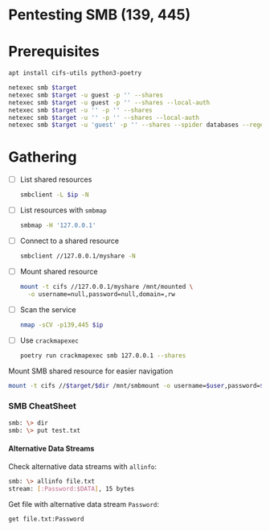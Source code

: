 # Pentesting SMB (139, 445)

# Prerequisites

```bash
apt install cifs-utils python3-poetry
```

```bash
netexec smb $target
netexec smb $target -u guest -p '' --shares
netexec smb $target -u guest -p '' --shares --local-auth
netexec smb $target -u '' -p '' --shares
netexec smb $target -u '' -p '' --shares --local-auth
netexec smb $target -u 'guest' -p '' --shares --spider databases --regex .
```

# Gathering

- [ ] List shared resources
  ```bash
  smbclient -L $ip -N
  ```

- [ ] List resources with `smbmap`
  ```bash
  smbmap -H '127.0.0.1'
  ```

- [ ] Connect to a shared resource
  ```bash
  smbclient //127.0.0.1/myshare -N
  ```

- [ ] Mount shared resource
  ```bash
  mount -t cifs //127.0.0.1/myshare /mnt/mounted \
  	-o username=null,password=null,domain=,rw
  ```

- [ ] Scan the service
  ```bash
  nmap -sCV -p139,445 $ip
  ```

- [ ] Use `crackmapexec`
  ```bash
  poetry run crackmapexec smb 127.0.0.1 --shares
  ```


Mount SMB shared resource for easier navigation
```bash
mount -t cifs //$target/$dir /mnt/smbmount -o username=$user,password=$pass,domain=WORKGROUP,rw
```

### SMB CheatSheet

```bash
smb: \> dir
smb: \> put test.txt
```


#### Alternative Data Streams

Check alternative data streams with `allinfo`:

```sh
smb: \> allinfo file.txt
stream: [:Password:$DATA], 15 bytes
```

Get file with alternative data stream `Password`:

```sh
get file.txt:Password
```